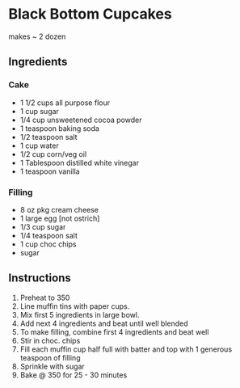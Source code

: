 # Black Bottom Cupcakes
makes ~ 2 dozen

## Ingredients

### Cake
- 1 1/2 cups all purpose flour
- 1 cup sugar
- 1/4 cup unsweetened cocoa powder
- 1 teaspoon baking soda
- 1/2 teaspoon salt
- 1 cup water
- 1/2 cup corn/veg oil
- 1 Tablespoon distilled white vinegar
- 1 teaspoon vanilla

### Filling

- 8 oz pkg cream cheese
- 1 large egg [not ostrich]
- 1/3 cup sugar
- 1/4 teaspoon salt
- 1 cup choc chips
- sugar


## Instructions
1. Preheat to 350 
2. Line muffin tins with paper cups.
3. Mix first 5 ingredients in large bowl.
4. Add next 4 ingredients and beat until well blended
5. To make filling, combine first 4 ingredients and beat well
6. Stir in choc. chips
7. Fill each muffin cup half full with batter and top with 1 generous teaspoon of filling
8. Sprinkle with sugar
9. Bake @ 350 for 25 - 30 minutes
